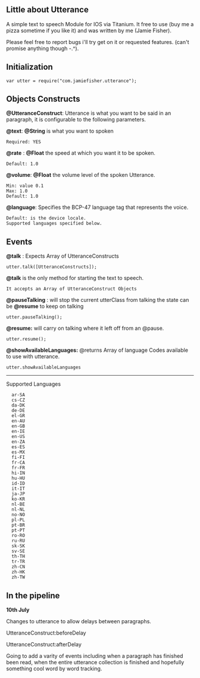 Little about Utterance
----------------------
A simple text to speech Module for IOS via Titanium.
It free to use (buy me a pizza sometime if you like it)
and was written by me (Jamie Fisher).

Please feel free to report bugs i'll try get on it or requested features.
(can't promise anything though -.^).

Initialization
--------------
```
var utter = require("com.jamiefisher.utterance");
```
Objects Constructs
------------------
**@UtteranceConstruct**: Utterance is what you want to be said in an paragraph, it is configurable to the following parameters.

**@text**: **@String** is what you want to spoken

    Required: YES

**@rate** : **@Float** the speed at which you want it to be spoken.

    Default: 1.0

**@volume**: **@Float** the volume level of the spoken Utterance.

    Min: value 0.1
    Max: 1.0
    Default: 1.0
**@language**:  Specifies the BCP-47 language tag that represents the voice.

    Default: is the device locale.
    Supported languages specified below.

Events
------

**@talk** : Expects Array of UtteranceConstructs
```
utter.talk([UtteranceConstructs]);
```
**@talk** is the only method for starting the text to speech.
```
It accepts an Array of UtteranceConstruct Objects
```
**@pauseTalking** : will stop the current utterClass from talking the state can be **@resume** to keep on talking
```
utter.pauseTalking();
```
**@resume:** will carry on talking where it left off from an @pause.
```
utter.resume();
```
**@showAvailableLanguages:** @returns Array of language Codes available to
use with utterance.
```
utter.showAvailableLanguages
```
----
Supported Languages
```
  ar-SA
  cs-CZ
  da-DK
  de-DE
  el-GR
  en-AU
  en-GB
  en-IE
  en-US
  en-ZA
  es-ES
  es-MX
  fi-FI
  fr-CA
  fr-FR
  hi-IN
  hu-HU
  id-ID
  it-IT
  ja-JP
  ko-KR
  nl-BE
  nl-NL
  no-NO
  pl-PL
  pt-BR
  pt-PT
  ro-RO
  ru-RU
  sk-SK
  sv-SE
  th-TH
  tr-TR
  zh-CN
  zh-HK
  zh-TW
```

In the pipeline
---------------

**10th July**

Changes to utterance to allow delays between paragraphs.

UtteranceConstruct:beforeDelay

UtteranceConstruct:afterDelay

Going to add a varity of events including when a paragraph has finished been read, when the entire utterance collection is finished and hopefully something cool word by word tracking.